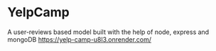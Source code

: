 # YelpCamp
A user-reviews based model built with the help of node, express and mongoDB
https://yelp-camp-u8l3.onrender.com/
